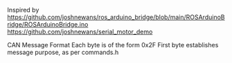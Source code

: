 Inspired by
https://github.com/joshnewans/ros_arduino_bridge/blob/main/ROSArduinoBridge/ROSArduinoBridge.ino
https://github.com/joshnewans/serial_motor_demo

CAN Message Format
Each byte is of the form 0x2F
First byte establishes message purpose, as per commands.h